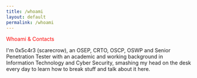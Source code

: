 ```yaml
---
title: /whoami
layout: default
permalink: /whoami
---
```

<style>
.center {
  display: block;
  margin-left: auto;
  margin-right: auto;
  width: 100%;
}
</style>
  
<div style="color:red;">Whoami & Contacts</div>

I'm 0x5c4r3 (scarecrow), an OSEP, CRTO, OSCP, OSWP and Senior Penetration Tester with an academic and working background in Information Technology and Cyber Security, smashing my head on the desk every day to learn how to break stuff and talk about it here.

<center>
<script>

document.write('<a href="https://twitter.com/iamscarecrow1" style="color:#ff33cc;">Twitter</a>')
document.write('<a href="https://app.hackthebox.com/profile/144238" style="color:#ff33cc;">HTB</a>')
document.write('<a href="https://www.youtube.com/channel/UCcYc_cJZDhYXPm2hpM7ZqwA" style="color:#ff33cc;">YouTube</a>')
document.write('<a href="https://github.com/0x5c4r3" style="color:#ff33cc;">GitHub</a>')
document.write('<a href="https://www.linkedin.com/in/matteo-peruzzi-84b701188" style="color:#ff33cc;">Linkedin</a>')

</script>
</center>


